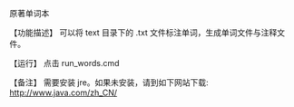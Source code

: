 原著单词本

【功能描述】
可以将 text 目录下的 .txt 文件标注单词，生成单词文件与注释文件。

【运行】
点击 run_words.cmd

【备注】
需要安装 jre。如果未安装，请到如下网站下载: 
http://www.java.com/zh_CN/

